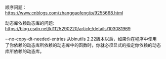 顺序问题：  
https://www.cnblogs.com/zhanggaofeng/p/9255668.html

动态库依赖动态库的问题:  
https://blog.csdn.net/kl1125290220/article/details/103081969

--no-copy-dt-needed-entries 
从binutils 2.22版本以后，如果你在程序中使用了你依赖的动态库所依赖的动态库中的函数时，你就必须显式的指定你依赖的动态库所依赖的动态库。

